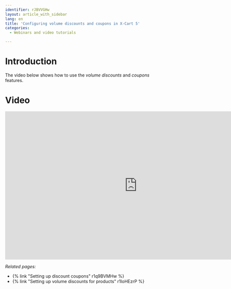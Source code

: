 ```yaml
---
identifier: rJBVVGHw
layout: article_with_sidebar
lang: en
title: 'Configuring volume discounts and coupons in X-Cart 5'
categories:
  - Webinars and video tutorials

---
```



# Introduction

The video below shows how to use the _volume discounts_ and _coupons_ features.

# Video

<iframe class="youtube-player" type="text/html" style="width: 853px; height: 480px" src="http://www.youtube.com/embed/SCt9GhQ89LU" frameborder="0"></iframe>

_Related pages:_

*   {% link "Setting up discount coupons" r1q9BVMHw %}
*   {% link "Setting up volume discounts for products" r1IoHEzrP %}